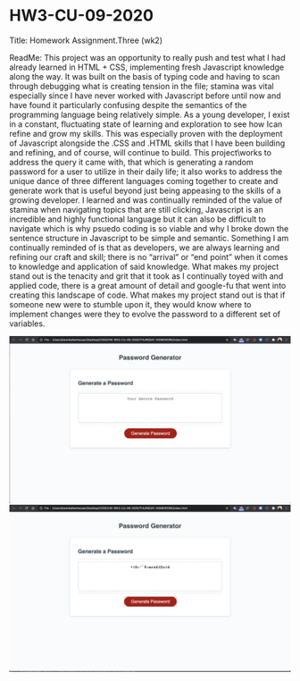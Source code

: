 # HW3-CU-09-2020

Title: Homework Assignment.Three (wk2)

ReadMe: This project was an opportunity to really push and test what I had already learned in HTML + CSS, implementing fresh Javascript knowledge along the way. It 
was built on the basis of typing code and having to scan through debugging what is creating tension in the file; stamina was vital especially since I have never 
worked with Javascript before until now and have found it particularly confusing despite the semantics of the programming language being relatively simple. As a 
young developer, I exist in a constant, fluctuating state of learning and exploration to see how Ican refine and grow my skills. This was especially proven with 
the deployment of Javascript alongside the .CSS and .HTML skills that I have been building and refining, and of course, will continue to build. This 
project\works to address the query it came with, that which is generating a random password for a user to utilize in their daily life; it also works to address 
the unique dance of three different languages coming together to create and generate work that is useful beyond just being appeasing to the skills of a growing
developer. I learned and was continually reminded of the value of stamina when navigating topics that are still clicking, Javascript is an incredible and highly
functional language but it can also be difficult to navigate which is why psuedo coding is so viable and why I broke down the sentence structure in Javascript 
to be simple and semantic. Something I am continually reminded of is that as developers, we are always learning and refining our craft and skill; there is no
“arrival” or “end point” when it comes to knowledge and application of said knowledge. What makes my project stand out is the tenacity and grit that it took as 
I continually toyed with and applied code, there is a great amount of detail and google-fu that went into creating this landscape of code. What makes my project 
stand out is that if someone new were to stumble upon it, they would know where to implement changes were they to evolve the password to a different set of 
variables. 

![when you first approach the password generator](https://github.com/kkaltenheuser/HW3-CU-09-2020/blob/master/Screen%20Shot%202020-10-01%20at%209.18.02%20PM.png)
![when a new password is generated](https://github.com/kkaltenheuser/HW3-CU-09-2020/blob/master/Screen%20Shot%202020-10-01%20at%209.19.02%20PM.png)
